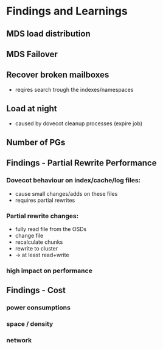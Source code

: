 <!-- .slide: data-state="section-break" id="section-break-7.1" data-timing="10s" -->
# Findings and Learnings


<!-- .slide: data-state="normal" id="findings-1" data-timing="20s" data-menu-title="PoC" -->
## MDS load distribution


<!-- .slide: data-state="normal" id="findings-2" data-timing="20s" data-menu-title="PoC" -->
## MDS Failover


<!-- .slide: data-state="normal" id="findings-3" data-timing="20s" data-menu-title="PoC" -->
## Recover broken mailboxes

* reqires search trough the indexes/namespaces


<!-- .slide: data-state="normal" id="findings-4" data-timing="20s" data-menu-title="PoC" -->
## Load at night 

* caused by dovecot cleanup processes (expire job)


<!-- .slide: data-state="normal" id="findings-5" data-timing="20s" data-menu-title="PoC" -->
## Number of PGs


<!-- .slide: data-state="normal" id="findings-8" data-timing="20s" data-menu-title="Findings - Partial Rewrite" -->
## Findings - Partial Rewrite Performance

### Dovecot behaviour on index/cache/log files: <!-- .element: class="fragment" data-fragment-index="1" -->
  * cause small changes/adds on these files <!-- .element: class="fragment" data-fragment-index="1" -->
  * requires partial rewrites <!-- .element: class="fragment" data-fragment-index="1" -->

### Partial rewrite changes: <!-- .element: class="fragment" data-fragment-index="2" -->
  * fully read file from the OSDs <!-- .element: class="fragment" data-fragment-index="2" -->
  * change file <!-- .element: class="fragment" data-fragment-index="2" -->
  * recalculate chunks <!-- .element: class="fragment" data-fragment-index="2" -->
  * rewrite to cluster <!-- .element: class="fragment" data-fragment-index="2" -->
  * -> at least read+write <!-- .element: class="fragment" data-fragment-index="2" -->

### high impact on performance <!-- .element: class="fragment" data-fragment-index="3" -->


<!-- .slide: data-state="normal" id="findings-10" data-timing="20s" data-menu-title="Findings - Recovery Performance" -->
## Findings - Cost

### power consumptions
### space / density
### network
